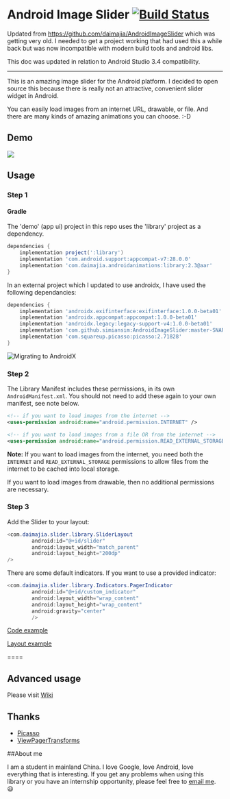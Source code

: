 # Android Image Slider [![Build Status](https://travis-ci.org/daimajia/AndroidImageSlider.svg)](https://travis-ci.org/daimajia/AndroidImageSlider)

Updated from https://github.com/daimajia/AndroidImageSlider which was getting very old. I needed to get a project working that had used this a while back but was now incompatible with modern build tools and android libs. 

This doc was updated in relation to Android Studio 3.4 compatibility.

---

This is an amazing image slider for the Android platform. I decided to open source this because there is really not an attractive, convenient slider widget in Android.
 
You can easily load images from an internet URL, drawable, or file. And there are many kinds of amazing animations you can choose. :-D
 
## Demo
 
![](http://ww3.sinaimg.cn/mw690/610dc034jw1egzor66ojdg20950fknpe.gif)

## Usage

### Step 1

#### Gradle

The 'demo' (app ui) project in this repo uses the 'library' project as a dependency. 
```groovy
dependencies {
    implementation project(':library')
    implementation 'com.android.support:appcompat-v7:28.0.0'
    implementation 'com.daimajia.androidanimations:library:2.3@aar'
}
```

In an external project which I updated to use androidx, I have used the following dependancies:
```groovy
dependencies {
    implementation 'androidx.exifinterface:exifinterface:1.0.0-beta01'
    implementation 'androidx.appcompat:appcompat:1.0.0-beta01'
    implementation 'androidx.legacy:legacy-support-v4:1.0.0-beta01'
    implementation 'com.github.simiansim:AndroidImageSlider:master-SNAPSHOT'
    implementation 'com.squareup.picasso:picasso:2.71828'
}
```

![Migrating to AndroidX](https://developer.android.com/jetpack/androidx/migrate)


### Step 2

The Library Manifest includes these permissions, in its own `AndroidManifest.xml`. You should not need to add these again to your own manifest, see note below.

```xml
<!-- if you want to load images from the internet -->
<uses-permission android:name="android.permission.INTERNET" /> 

<!-- if you want to load images from a file OR from the internet -->
<uses-permission android:name="android.permission.READ_EXTERNAL_STORAGE" />
```

**Note:** If you want to load images from the internet, you need both the `INTERNET` and `READ_EXTERNAL_STORAGE` permissions to allow files from the internet to be cached into local storage.

If you want to load images from drawable, then no additional permissions are necessary.

### Step 3

Add the Slider to your layout:
 
```java
<com.daimajia.slider.library.SliderLayout
        android:id="@+id/slider"
        android:layout_width="match_parent"
        android:layout_height="200dp"
/>
```

There are some default indicators. If you want to use a provided indicator:
 
```java
<com.daimajia.slider.library.Indicators.PagerIndicator
        android:id="@+id/custom_indicator"
        android:layout_width="wrap_content"
        android:layout_height="wrap_content"
        android:gravity="center"
        />
```

[Code example](https://github.com/simiansim/AndroidImageSlider/blob/master/demo/src/main/java/com/daimajia/slider/demo/MainActivity.java)

[Layout example](https://github.com/simiansim/AndroidImageSlider/blob/master/demo/src/main/res/layout/activity_main.xml)
 
====
 
## Advanced usage

Please visit [Wiki](https://github.com/daimajia/AndroidImageSlider/wiki)
 
## Thanks

- [Picasso](https://github.com/square/picasso)
- [ViewPagerTransforms](https://github.com/ToxicBakery/ViewPagerTransforms)

##About me
 
I am a student in mainland China. I love Google, love Android, love everything that is interesting. If you get any problems when using this library or you have an internship opportunity, please feel free to [email me](mailto:daimajia@gmail.com). :smiley:
